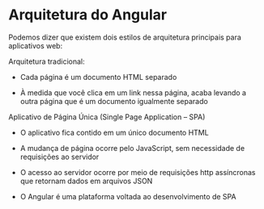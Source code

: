 # Arquitetura do Angular

Podemos dizer que existem dois estilos de arquitetura principais para aplicativos web:

Arquitetura tradicional:

- Cada página é um documento HTML separado

- À medida que você clica em um link nessa página, acaba levando a outra página que é um documento igualmente separado

Aplicativo de Página Única (Single Page Application – SPA)

- O aplicativo fica contido em um único documento HTML

- A mudança de página ocorre pelo JavaScript, sem necessidade de requisições ao servidor

- O acesso ao servidor ocorre por meio de requisições http assíncronas que retornam dados em arquivos JSON

- O Angular é uma plataforma voltada ao desenvolvimento de SPA
